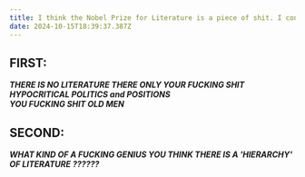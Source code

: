 ```yaml
---
title: I think the Nobel Prize for Literature is a piece of shit. I confess
date: 2024-10-15T18:39:37.387Z
---
```


## FIRST:   
***THERE IS NO LITERATURE THERE ONLY YOUR FUCKING SHIT HYPOCRITICAL POLITICS and POSITIONS***    
***YOU FUCKING SHIT OLD MEN***
  
## SECOND:  
***WHAT KIND OF A FUCKING GENIUS YOU THINK THERE IS A 'HIERARCHY' OF LITERATURE ??????***

